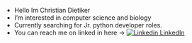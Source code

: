 - Hello Im Christian Dietiker
- I’m interested in computer science and biology
- Currently searching for Jr. python developer roles.
- You can reach me on linked in here -> [![Linkedin](https://i.stack.imgur.com/gVE0j.png) LinkedIn](https://www.linkedin.com/in/christian-dietiker/)
<!---
Nakadie/Nakadie is a ✨ special ✨ repository because its `README.md` (this file) appears on your GitHub profile.
You can click the Preview link to take a look at your changes.
--->
